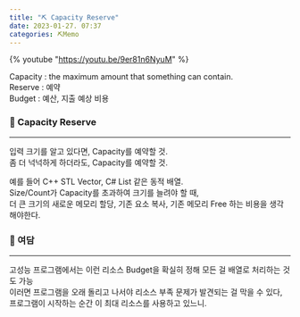 ```yaml
---
title: "⛏️ Capacity Reserve"
date: 2023-01-27. 07:37
categories: ⛏️Memo
---
```


{% youtube "https://youtu.be/9er81n6NyuM" %}
<br>

Capacity : the maximum amount that something can contain.  
Reserve : 예약  
Budget : 예산, 지출 예상 비용  

### 💎 Capacity Reserve

---

입력 크기를 알고 있다면, Capacity를 예약할 것.  
좀 더 넉넉하게 하더라도, Capacity를 예약할 것.  

예를 들어 C++ STL Vector, C# List 같은 동적 배열.  
Size/Count가 Capacity를 초과하여 크기를 늘려야 할 때,  
더 큰 크기의 새로운 메모리 할당, 기존 요소 복사, 기존 메모리 Free 하는 비용을 생각해야한다.  

### 💎 여담

---

고성능 프로그램에서는 이런 리소스 Budget을 확실히 정해 모든 걸 배열로 처리하는 것도 가능  
이러면 프로그램을 오래 돌리고 나서야 리소스 부족 문제가 발견되는 걸 막을 수 있다,  
프로그램이 시작하는 순간 이 최대 리소스를 사용하고 있느니.  
